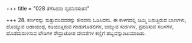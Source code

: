 +++
title = "028 ತೆಗೆಸಿದನು ನೃಪನಿನಸುತನ"

+++
28. ಕರ್ಣನನ್ನು ಸುತ್ತುವರಿದವರನ್ನು ಕೌರವನು ಓಡಿಸಿದನು. ಈ ಕಾಳಗದಲ್ಲಿ ಚಿಮ್ಮಿ ಬರುತ್ತಿರುವ ಬಾಣಗಳು, ಹೊಯ್ಯುವ ಅಡಾಯುಧ, ಕಡಿಯುತ್ತಿರುವ ಗಂಡುಗೊಡಲಿಗಳ, ಚಿಮ್ಮುವ ಸುರಗಿಗಳ, ಪ್ರಹರಿಸುವ ಸಬಳಗಳ, ಹೊಡೆದುರುಳಿಸುವ ಲೌಡಿಗಳ  ರೌದ್ರಾಟೋಪ ದೇವತೆಗಳ ಕಣ್ಣಿಗೆ ಹಬ್ಬವನ್ನುಂಟುಮಾಡಿತು.